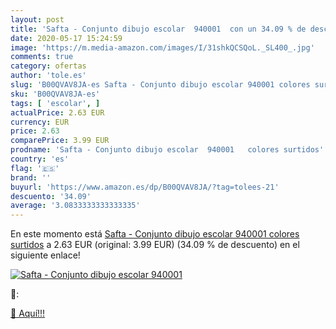 ```yaml
---
layout: post
title: 'Safta - Conjunto dibujo escolar  940001  con un 34.09 % de descuento'
date: 2020-05-17 15:24:59
image: 'https://m.media-amazon.com/images/I/31shkQCSQoL._SL400_.jpg'
comments: true
category: ofertas
author: 'tole.es'
slug: 'B00QVAV8JA-es Safta - Conjunto dibujo escolar 940001 colores surtidos'
sku: 'B00QVAV8JA-es'
tags: [ 'escolar', ]
actualPrice: 2.63 EUR
currency: EUR
price: 2.63
comparePrice: 3.99 EUR
prodname: 'Safta - Conjunto dibujo escolar  940001   colores surtidos'
country: 'es'
flag: '🇪🇸'
brand: ''
buyurl: 'https://www.amazon.es/dp/B00QVAV8JA/?tag=tolees-21'
descuento: '34.09'
average: '3.0833333333333335'
---
```


En este momento está [Safta - Conjunto dibujo escolar  940001   colores surtidos](https://www.amazon.es/dp/B00QVAV8JA/?tag=tolees-21) a 2.63 EUR (original: 3.99 EUR) (34.09 %  de descuento) en el siguiente enlace!

[![Safta - Conjunto dibujo escolar  940001 ](https://m.media-amazon.com/images/I/31shkQCSQoL._SL400_.jpg)](https://www.amazon.es/dp/B00QVAV8JA/?tag=tolees-21)

🔎:


[🛒 Aquí!!!](https://www.amazon.es/dp/B00QVAV8JA/?tag=tolees-21)
